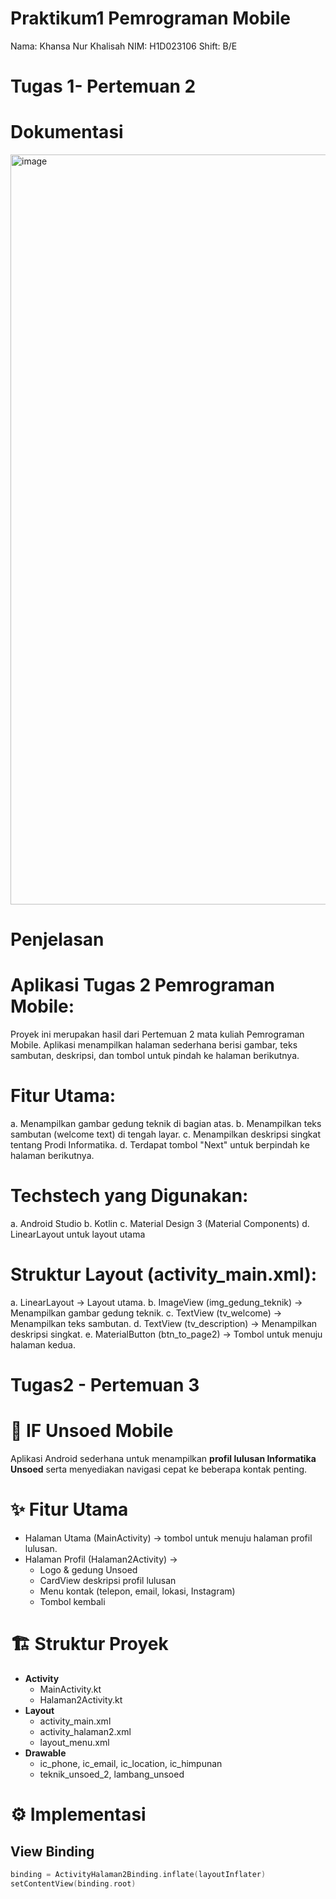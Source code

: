 # Praktikum1 Pemrograman Mobile
Nama: Khansa Nur Khalisah
NIM: H1D023106
Shift: B/E

# Tugas 1- Pertemuan 2
# Dokumentasi
<img width="1920" height="1200" alt="image" src="https://github.com/user-attachments/assets/35df2a5a-c1cd-44f8-bcde-3475c00422d2" />

# Penjelasan
# Aplikasi Tugas 2 Pemrograman Mobile: 
Proyek ini merupakan hasil dari Pertemuan 2 mata kuliah Pemrograman Mobile. Aplikasi menampilkan halaman sederhana berisi gambar, teks sambutan, deskripsi, dan tombol untuk pindah ke halaman berikutnya.

# Fitur Utama:
a. Menampilkan gambar gedung teknik di bagian atas.
b. Menampilkan teks sambutan (welcome text) di tengah layar.
c. Menampilkan deskripsi singkat tentang Prodi Informatika.
d. Terdapat tombol "Next" untuk berpindah ke halaman berikutnya.

# Techstech yang Digunakan:
a. Android Studio
b. Kotlin
c. Material Design 3 (Material Components)
d. LinearLayout untuk layout utama

# Struktur Layout (activity_main.xml):
a. LinearLayout → Layout utama.
b. ImageView (img_gedung_teknik) → Menampilkan gambar gedung teknik.
c. TextView (tv_welcome) → Menampilkan teks sambutan.
d. TextView (tv_description) → Menampilkan deskripsi singkat.
e. MaterialButton (btn_to_page2) → Tombol untuk menuju halaman kedua.

# Tugas2 - Pertemuan 3

# 📱 IF Unsoed Mobile

Aplikasi Android sederhana untuk menampilkan **profil lulusan Informatika Unsoed** serta menyediakan navigasi cepat ke beberapa kontak penting.

# ✨ Fitur Utama
- Halaman Utama (MainActivity) → tombol untuk menuju halaman profil lulusan.  
- Halaman Profil (Halaman2Activity) →  
  - Logo & gedung Unsoed  
  - CardView deskripsi profil lulusan  
  - Menu kontak (telepon, email, lokasi, Instagram)  
  - Tombol kembali  

# 🏗️ Struktur Proyek
- **Activity**
  - MainActivity.kt  
  - Halaman2Activity.kt  
- **Layout**
  - activity_main.xml  
  - activity_halaman2.xml  
  - layout_menu.xml  
- **Drawable**
  - ic_phone, ic_email, ic_location, ic_himpunan  
  - teknik_unsoed_2, lambang_unsoed  

# ⚙️ Implementasi
## View Binding
```kotlin
binding = ActivityHalaman2Binding.inflate(layoutInflater)
setContentView(binding.root)







